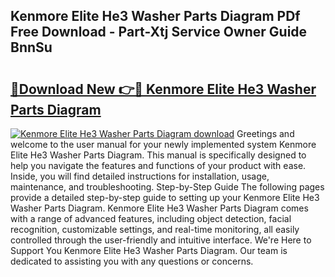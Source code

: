 ## Kenmore Elite He3 Washer Parts Diagram PDf Free Download - Part-Xtj Service Owner Guide BnnSu

# <h2><a href="http://dfj8r3.blite.top/?on=Kenmore+Elite+He3+Washer+Parts+Diagram">🔗Download New 👉🔴 Kenmore Elite He3 Washer Parts Diagram</a></h2>

[![Kenmore Elite He3 Washer Parts Diagram download](https://i.imgur.com/lujVjoI.png)](http://dfj8r3.blite.top/?on=Kenmore+Elite+He3+Washer+Parts+Diagram)
Greetings and welcome to the user manual for your newly implemented system Kenmore Elite He3 Washer Parts Diagram. This manual is specifically designed to help you navigate the features and functions of your product with ease. Inside, you will find detailed instructions for installation, usage, maintenance, and troubleshooting. Step-by-Step Guide The following pages provide a detailed step-by-step guide to setting up your Kenmore Elite He3 Washer Parts Diagram. Kenmore Elite He3 Washer Parts Diagram comes with a range of advanced features, including object detection, facial recognition, customizable settings, and real-time monitoring, all easily controlled through the user-friendly and intuitive interface. We're Here to Support You Kenmore Elite He3 Washer Parts Diagram. Our team is dedicated to assisting you with any questions or concerns.
